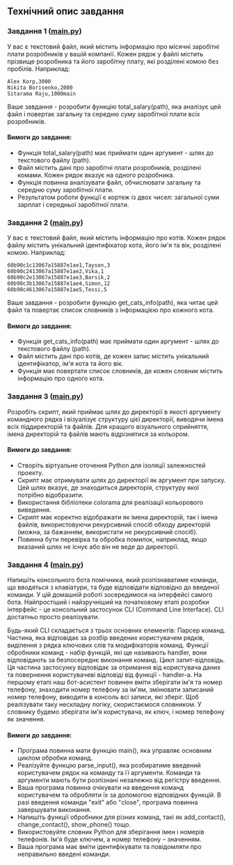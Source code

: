 ## Технiчний опис завдання

### Завдання 1 ([main.py](task1/main.py))
У вас є текстовий файл, який містить інформацію про місячні заробітні плати розробників у вашій компанії. Кожен рядок у файлі містить прізвище розробника та його заробітну плату, які розділені комою без пробілів.
Наприклад:
```
Alex Korp,3000
Nikita Borisenko,2000
Sitarama Raju,1000main
```
Ваше завдання - розробити функцію total_salary(path), яка аналізує цей файл і повертає загальну та середню суму заробітної плати всіх розробників.

#### Вимоги до завдання:
- Функція total_salary(path) має приймати один аргумент - шлях до текстового файлу (path).
- Файл містить дані про заробітні плати розробників, розділені комами. Кожен рядок вказує на одного розробника.
- Функція повинна аналізувати файл, обчислювати загальну та середню суму заробітної плати.
- Результатом роботи функції є кортеж із двох чисел: загальної суми зарплат і середньої заробітної плати.


### Завдання 2 ([main.py](task2/main.py))

У вас є текстовий файл, який містить інформацію про котів. Кожен рядок файлу містить унікальний ідентифікатор кота, його ім'я та вік, розділені комою. Наприклад:
```
60b90c1c13067a15887e1ae1,Tayson,3
60b90c2413067a15887e1ae2,Vika,1
60b90c2e13067a15887e1ae3,Barsik,2
60b90c3b13067a15887e1ae4,Simon,12
60b90c4613067a15887e1ae5,Tessi,5
````
Ваше завдання - розробити функцію get_cats_info(path), яка читає цей файл та повертає список словників з інформацією про кожного кота.

#### Вимоги до завдання:
- Функція get_cats_info(path) має приймати один аргумент - шлях до текстового файлу (path).
- Файл містить дані про котів, де кожен запис містить унікальний ідентифікатор, ім'я кота та його вік.
- Функція має повертати список словників, де кожен словник містить інформацію про одного кота.


### Завдання 3 ([main.py](task3/main.py))

Розробіть скрипт, який приймає шлях до директорії в якості аргументу командного рядка і візуалізує структуру цієї директорії, виводячи імена всіх піддиректорій та файлів. Для кращого візуального сприйняття, імена директорій та файлів мають відрізнятися за кольором.

#### Вимоги до завдання:

- Створіть віртуальне оточення Python для ізоляції залежностей проекту.
- Скрипт має отримувати шлях до директорії як аргумент при запуску. Цей шлях вказує, де знаходиться директорія, структуру якої потрібно відобразити.
- Використання бібліотеки colorama для реалізації кольорового виведення.
- Скрипт має коректно відображати як імена директорій, так і імена файлів, використовуючи рекурсивний спосіб обходу директорій (можна, за бажанням, використати не рекурсивний спосіб).
- Повинна бути перевірка та обробка помилок, наприклад, якщо вказаний шлях не існує або він не веде до директорії.


### Завдання 4 ([main.py](task4/main.py))

Напишіть консольного бота помічника, який розпізнаватиме команди, що вводяться з клавіатури, та буде відповідати відповідно до введеної команди.
У цій домашній роботі зосередимося на інтерфейсі самого бота. Найпростіший і найзручніший на початковому етапі розробки інтерфейс - це консольний застосунок CLI (Command Line Interface). CLI достатньо просто реалізувати. 

Будь-який CLI складається з трьох основних елементів:
Парсер команд. Частина, яка відповідає за розбір введених користувачем рядків, виділення з рядка ключових слів та модифікаторів команд.
Функції обробники команд - набір функцій, які ще називають handler, вони відповідають за безпосереднє виконання команд.
Цикл запит-відповідь. Ця частина застосунку відповідає за отримання від користувача даних та повернення користувачеві відповіді від функції - handler-а.
На першому етапі наш бот-асистент повинен вміти зберігати ім'я та номер телефону, знаходити номер телефону за ім'ям, змінювати записаний номер телефону, виводити в консоль всі записи, які зберіг. Щоб реалізувати таку нескладну логіку, скористаємося словником. У словнику будемо зберігати ім'я користувача, як ключ, і номер телефону як значення.

#### Вимоги до завдання:

- Програма повинна мати функцію main(), яка управляє основним циклом обробки команд.
- Реалізуйте функцію parse_input(), яка розбиратиме введений користувачем рядок на команду та її аргументи. Команди та аргументи мають бути розпізнані незалежно від регістру введення.
- Ваша програма повинна очікувати на введення команд користувачем та обробляти їх за допомогою відповідних функцій. В разі введення команди "exit" або "close", програма повинна завершувати виконання.
- Напишіть функції обробники для різних команд, такі як add_contact(), change_contact(), show_phone() тощо.
- Використовуйте словник Python для зберігання імен і номерів телефонів. Ім'я буде ключем, а номер телефону – значенням.
- Ваша програма має вміти ідентифікувати та повідомляти про неправильно введені команди.
  
